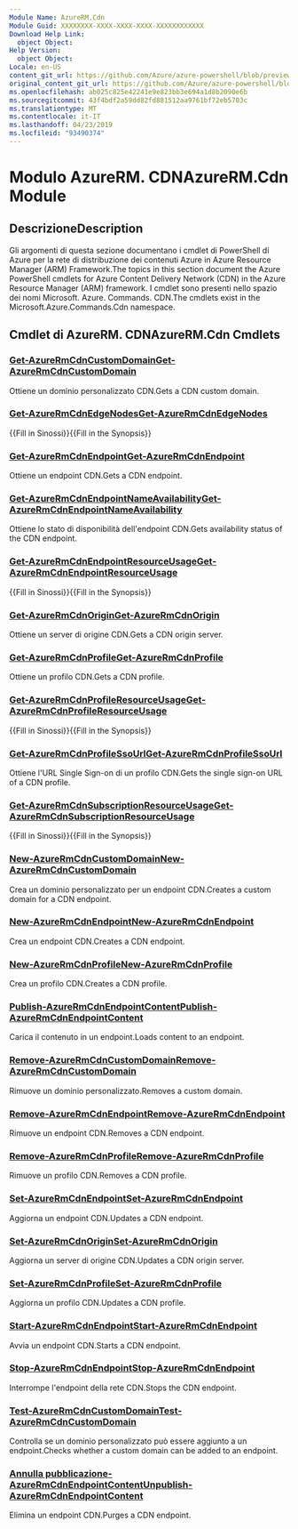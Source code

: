 ```yaml
---
Module Name: AzureRM.Cdn
Module Guid: XXXXXXXX-XXXX-XXXX-XXXX-XXXXXXXXXXXX
Download Help Link:
  object Object: 
Help Version:
  object Object: 
Locale: en-US
content_git_url: https://github.com/Azure/azure-powershell/blob/preview/src/ResourceManager/Cdn/Commands.Cdn/help/AzureRM.Cdn.md
original_content_git_url: https://github.com/Azure/azure-powershell/blob/preview/src/ResourceManager/Cdn/Commands.Cdn/help/AzureRM.Cdn.md
ms.openlocfilehash: ab025c825e42241e9e823bb3e694a1d8b2090e6b
ms.sourcegitcommit: 43f4bdf2a59dd82fd881512aa9761bf72eb5703c
ms.translationtype: MT
ms.contentlocale: it-IT
ms.lasthandoff: 04/23/2019
ms.locfileid: "93490374"
---
```

# <span data-ttu-id="fd98c-101">Modulo AzureRM. CDN</span><span class="sxs-lookup"><span data-stu-id="fd98c-101">AzureRM.Cdn Module</span></span>
## <span data-ttu-id="fd98c-102">Descrizione</span><span class="sxs-lookup"><span data-stu-id="fd98c-102">Description</span></span>
<span data-ttu-id="fd98c-103">Gli argomenti di questa sezione documentano i cmdlet di PowerShell di Azure per la rete di distribuzione dei contenuti Azure in Azure Resource Manager (ARM) Framework.</span><span class="sxs-lookup"><span data-stu-id="fd98c-103">The topics in this section document the Azure PowerShell cmdlets for Azure Content Delivery Network (CDN) in the Azure Resource Manager (ARM) framework.</span></span> <span data-ttu-id="fd98c-104">I cmdlet sono presenti nello spazio dei nomi Microsoft. Azure. Commands. CDN.</span><span class="sxs-lookup"><span data-stu-id="fd98c-104">The cmdlets exist in the Microsoft.Azure.Commands.Cdn namespace.</span></span>

## <span data-ttu-id="fd98c-105">Cmdlet di AzureRM. CDN</span><span class="sxs-lookup"><span data-stu-id="fd98c-105">AzureRM.Cdn Cmdlets</span></span>
### [<span data-ttu-id="fd98c-106">Get-AzureRmCdnCustomDomain</span><span class="sxs-lookup"><span data-stu-id="fd98c-106">Get-AzureRmCdnCustomDomain</span></span>](Get-AzureRmCdnCustomDomain.md)
<span data-ttu-id="fd98c-107">Ottiene un dominio personalizzato CDN.</span><span class="sxs-lookup"><span data-stu-id="fd98c-107">Gets a CDN custom domain.</span></span>

### [<span data-ttu-id="fd98c-108">Get-AzureRmCdnEdgeNodes</span><span class="sxs-lookup"><span data-stu-id="fd98c-108">Get-AzureRmCdnEdgeNodes</span></span>](Get-AzureRmCdnEdgeNodes.md)
<span data-ttu-id="fd98c-109">{{Fill in Sinossi}}</span><span class="sxs-lookup"><span data-stu-id="fd98c-109">{{Fill in the Synopsis}}</span></span>

### [<span data-ttu-id="fd98c-110">Get-AzureRmCdnEndpoint</span><span class="sxs-lookup"><span data-stu-id="fd98c-110">Get-AzureRmCdnEndpoint</span></span>](Get-AzureRmCdnEndpoint.md)
<span data-ttu-id="fd98c-111">Ottiene un endpoint CDN.</span><span class="sxs-lookup"><span data-stu-id="fd98c-111">Gets a CDN endpoint.</span></span>

### [<span data-ttu-id="fd98c-112">Get-AzureRmCdnEndpointNameAvailability</span><span class="sxs-lookup"><span data-stu-id="fd98c-112">Get-AzureRmCdnEndpointNameAvailability</span></span>](Get-AzureRmCdnEndpointNameAvailability.md)
<span data-ttu-id="fd98c-113">Ottiene lo stato di disponibilità dell'endpoint CDN.</span><span class="sxs-lookup"><span data-stu-id="fd98c-113">Gets availability status of the CDN endpoint.</span></span>

### [<span data-ttu-id="fd98c-114">Get-AzureRmCdnEndpointResourceUsage</span><span class="sxs-lookup"><span data-stu-id="fd98c-114">Get-AzureRmCdnEndpointResourceUsage</span></span>](Get-AzureRmCdnEndpointResourceUsage.md)
<span data-ttu-id="fd98c-115">{{Fill in Sinossi}}</span><span class="sxs-lookup"><span data-stu-id="fd98c-115">{{Fill in the Synopsis}}</span></span>

### [<span data-ttu-id="fd98c-116">Get-AzureRmCdnOrigin</span><span class="sxs-lookup"><span data-stu-id="fd98c-116">Get-AzureRmCdnOrigin</span></span>](Get-AzureRmCdnOrigin.md)
<span data-ttu-id="fd98c-117">Ottiene un server di origine CDN.</span><span class="sxs-lookup"><span data-stu-id="fd98c-117">Gets a CDN origin server.</span></span>

### [<span data-ttu-id="fd98c-118">Get-AzureRmCdnProfile</span><span class="sxs-lookup"><span data-stu-id="fd98c-118">Get-AzureRmCdnProfile</span></span>](Get-AzureRmCdnProfile.md)
<span data-ttu-id="fd98c-119">Ottiene un profilo CDN.</span><span class="sxs-lookup"><span data-stu-id="fd98c-119">Gets a CDN profile.</span></span>

### [<span data-ttu-id="fd98c-120">Get-AzureRmCdnProfileResourceUsage</span><span class="sxs-lookup"><span data-stu-id="fd98c-120">Get-AzureRmCdnProfileResourceUsage</span></span>](Get-AzureRmCdnProfileResourceUsage.md)
<span data-ttu-id="fd98c-121">{{Fill in Sinossi}}</span><span class="sxs-lookup"><span data-stu-id="fd98c-121">{{Fill in the Synopsis}}</span></span>

### [<span data-ttu-id="fd98c-122">Get-AzureRmCdnProfileSsoUrl</span><span class="sxs-lookup"><span data-stu-id="fd98c-122">Get-AzureRmCdnProfileSsoUrl</span></span>](Get-AzureRmCdnProfileSsoUrl.md)
<span data-ttu-id="fd98c-123">Ottiene l'URL Single Sign-on di un profilo CDN.</span><span class="sxs-lookup"><span data-stu-id="fd98c-123">Gets the single sign-on URL of a CDN profile.</span></span>

### [<span data-ttu-id="fd98c-124">Get-AzureRmCdnSubscriptionResourceUsage</span><span class="sxs-lookup"><span data-stu-id="fd98c-124">Get-AzureRmCdnSubscriptionResourceUsage</span></span>](Get-AzureRmCdnSubscriptionResourceUsage.md)
<span data-ttu-id="fd98c-125">{{Fill in Sinossi}}</span><span class="sxs-lookup"><span data-stu-id="fd98c-125">{{Fill in the Synopsis}}</span></span>

### [<span data-ttu-id="fd98c-126">New-AzureRmCdnCustomDomain</span><span class="sxs-lookup"><span data-stu-id="fd98c-126">New-AzureRmCdnCustomDomain</span></span>](New-AzureRmCdnCustomDomain.md)
<span data-ttu-id="fd98c-127">Crea un dominio personalizzato per un endpoint CDN.</span><span class="sxs-lookup"><span data-stu-id="fd98c-127">Creates a custom domain for a CDN endpoint.</span></span>

### [<span data-ttu-id="fd98c-128">New-AzureRmCdnEndpoint</span><span class="sxs-lookup"><span data-stu-id="fd98c-128">New-AzureRmCdnEndpoint</span></span>](New-AzureRmCdnEndpoint.md)
<span data-ttu-id="fd98c-129">Crea un endpoint CDN.</span><span class="sxs-lookup"><span data-stu-id="fd98c-129">Creates a CDN endpoint.</span></span>

### [<span data-ttu-id="fd98c-130">New-AzureRmCdnProfile</span><span class="sxs-lookup"><span data-stu-id="fd98c-130">New-AzureRmCdnProfile</span></span>](New-AzureRmCdnProfile.md)
<span data-ttu-id="fd98c-131">Crea un profilo CDN.</span><span class="sxs-lookup"><span data-stu-id="fd98c-131">Creates a CDN profile.</span></span>

### [<span data-ttu-id="fd98c-132">Publish-AzureRmCdnEndpointContent</span><span class="sxs-lookup"><span data-stu-id="fd98c-132">Publish-AzureRmCdnEndpointContent</span></span>](Publish-AzureRmCdnEndpointContent.md)
<span data-ttu-id="fd98c-133">Carica il contenuto in un endpoint.</span><span class="sxs-lookup"><span data-stu-id="fd98c-133">Loads content to an endpoint.</span></span>

### [<span data-ttu-id="fd98c-134">Remove-AzureRmCdnCustomDomain</span><span class="sxs-lookup"><span data-stu-id="fd98c-134">Remove-AzureRmCdnCustomDomain</span></span>](Remove-AzureRmCdnCustomDomain.md)
<span data-ttu-id="fd98c-135">Rimuove un dominio personalizzato.</span><span class="sxs-lookup"><span data-stu-id="fd98c-135">Removes a custom domain.</span></span>

### [<span data-ttu-id="fd98c-136">Remove-AzureRmCdnEndpoint</span><span class="sxs-lookup"><span data-stu-id="fd98c-136">Remove-AzureRmCdnEndpoint</span></span>](Remove-AzureRmCdnEndpoint.md)
<span data-ttu-id="fd98c-137">Rimuove un endpoint CDN.</span><span class="sxs-lookup"><span data-stu-id="fd98c-137">Removes a CDN endpoint.</span></span>

### [<span data-ttu-id="fd98c-138">Remove-AzureRmCdnProfile</span><span class="sxs-lookup"><span data-stu-id="fd98c-138">Remove-AzureRmCdnProfile</span></span>](Remove-AzureRmCdnProfile.md)
<span data-ttu-id="fd98c-139">Rimuove un profilo CDN.</span><span class="sxs-lookup"><span data-stu-id="fd98c-139">Removes a CDN profile.</span></span>

### [<span data-ttu-id="fd98c-140">Set-AzureRmCdnEndpoint</span><span class="sxs-lookup"><span data-stu-id="fd98c-140">Set-AzureRmCdnEndpoint</span></span>](Set-AzureRmCdnEndpoint.md)
<span data-ttu-id="fd98c-141">Aggiorna un endpoint CDN.</span><span class="sxs-lookup"><span data-stu-id="fd98c-141">Updates a CDN endpoint.</span></span>

### [<span data-ttu-id="fd98c-142">Set-AzureRmCdnOrigin</span><span class="sxs-lookup"><span data-stu-id="fd98c-142">Set-AzureRmCdnOrigin</span></span>](Set-AzureRmCdnOrigin.md)
<span data-ttu-id="fd98c-143">Aggiorna un server di origine CDN.</span><span class="sxs-lookup"><span data-stu-id="fd98c-143">Updates a CDN origin server.</span></span>

### [<span data-ttu-id="fd98c-144">Set-AzureRmCdnProfile</span><span class="sxs-lookup"><span data-stu-id="fd98c-144">Set-AzureRmCdnProfile</span></span>](Set-AzureRmCdnProfile.md)
<span data-ttu-id="fd98c-145">Aggiorna un profilo CDN.</span><span class="sxs-lookup"><span data-stu-id="fd98c-145">Updates a CDN profile.</span></span>

### [<span data-ttu-id="fd98c-146">Start-AzureRmCdnEndpoint</span><span class="sxs-lookup"><span data-stu-id="fd98c-146">Start-AzureRmCdnEndpoint</span></span>](Start-AzureRmCdnEndpoint.md)
<span data-ttu-id="fd98c-147">Avvia un endpoint CDN.</span><span class="sxs-lookup"><span data-stu-id="fd98c-147">Starts a CDN endpoint.</span></span>

### [<span data-ttu-id="fd98c-148">Stop-AzureRmCdnEndpoint</span><span class="sxs-lookup"><span data-stu-id="fd98c-148">Stop-AzureRmCdnEndpoint</span></span>](Stop-AzureRmCdnEndpoint.md)
<span data-ttu-id="fd98c-149">Interrompe l'endpoint della rete CDN.</span><span class="sxs-lookup"><span data-stu-id="fd98c-149">Stops the CDN endpoint.</span></span>

### [<span data-ttu-id="fd98c-150">Test-AzureRmCdnCustomDomain</span><span class="sxs-lookup"><span data-stu-id="fd98c-150">Test-AzureRmCdnCustomDomain</span></span>](Test-AzureRmCdnCustomDomain.md)
<span data-ttu-id="fd98c-151">Controlla se un dominio personalizzato può essere aggiunto a un endpoint.</span><span class="sxs-lookup"><span data-stu-id="fd98c-151">Checks whether a custom domain can be added to an endpoint.</span></span>

### [<span data-ttu-id="fd98c-152">Annulla pubblicazione-AzureRmCdnEndpointContent</span><span class="sxs-lookup"><span data-stu-id="fd98c-152">Unpublish-AzureRmCdnEndpointContent</span></span>](Unpublish-AzureRmCdnEndpointContent.md)
<span data-ttu-id="fd98c-153">Elimina un endpoint CDN.</span><span class="sxs-lookup"><span data-stu-id="fd98c-153">Purges a CDN endpoint.</span></span>

